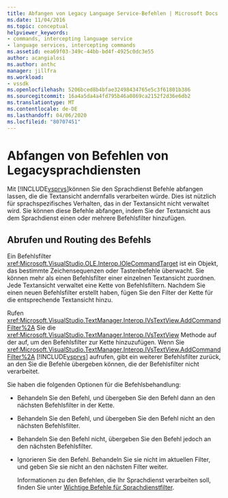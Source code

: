 ```yaml
---
title: Abfangen von Legacy Language Service-Befehlen | Microsoft Docs
ms.date: 11/04/2016
ms.topic: conceptual
helpviewer_keywords:
- commands, intercepting language service
- language services, intercepting commands
ms.assetid: eea69f03-349c-44bb-bd4f-4925c0dc3e55
author: acangialosi
ms.author: anthc
manager: jillfra
ms.workload:
- vssdk
ms.openlocfilehash: 5206bced8b4bfae32498434765e5c3f61801b386
ms.sourcegitcommit: 16a4a5da4a4fd795b46a0869ca2152f2d36e6db2
ms.translationtype: MT
ms.contentlocale: de-DE
ms.lasthandoff: 04/06/2020
ms.locfileid: "80707451"
---
```

# <a name="intercepting-legacy-language-service-commands"></a>Abfangen von Befehlen von Legacysprachdiensten
Mit [!INCLUDE[vsprvs](../../code-quality/includes/vsprvs_md.md)]können Sie den Sprachdienst Befehle abfangen lassen, die die Textansicht andernfalls verarbeiten würde. Dies ist nützlich für sprachspezifisches Verhalten, das in der Textansicht nicht verwaltet wird. Sie können diese Befehle abfangen, indem Sie der Textansicht aus dem Sprachdienst einen oder mehrere Befehlsfilter hinzufügen.

## <a name="getting-and-routing-the-command"></a>Abrufen und Routing des Befehls
 Ein Befehlsfilter <xref:Microsoft.VisualStudio.OLE.Interop.IOleCommandTarget> ist ein Objekt, das bestimmte Zeichensequenzen oder Tastenbefehle überwacht. Sie können mehr als einen Befehlsfilter einer einzelnen Textansicht zuordnen. Jede Textansicht verwaltet eine Kette von Befehlsfiltern. Nachdem Sie einen neuen Befehlsfilter erstellt haben, fügen Sie den Filter der Kette für die entsprechende Textansicht hinzu.

 Rufen <xref:Microsoft.VisualStudio.TextManager.Interop.IVsTextView.AddCommandFilter%2A> Sie die <xref:Microsoft.VisualStudio.TextManager.Interop.IVsTextView> Methode auf der auf, um den Befehlsfilter zur Kette hinzuzufügen. Wenn Sie <xref:Microsoft.VisualStudio.TextManager.Interop.IVsTextView.AddCommandFilter%2A> [!INCLUDE[vsprvs](../../code-quality/includes/vsprvs_md.md)] aufrufen, gibt ein weiterer Befehlsfilter zurück, an den Sie die Befehle übergeben können, die der Befehlsfilter nicht verarbeitet.

 Sie haben die folgenden Optionen für die Befehlsbehandlung:

- Behandeln Sie den Befehl, und übergeben Sie den Befehl dann an den nächsten Befehlsfilter in der Kette.

- Behandeln Sie den Befehl, und übergeben Sie den Befehl nicht an den nächsten Befehlsfilter.

- Behandeln Sie den Befehl nicht, übergeben Sie den Befehl jedoch an den nächsten Befehlsfilter.

- Ignorieren Sie den Befehl. Behandeln Sie sie nicht im aktuellen Filter, und geben Sie sie nicht an den nächsten Filter weiter.

  Informationen zu den Befehlen, die Ihr Sprachdienst verarbeiten soll, finden Sie unter [Wichtige Befehle für Sprachdienstfilter](../../extensibility/internals/important-commands-for-language-service-filters.md).

